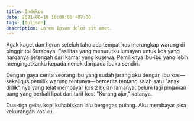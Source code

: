 ```yaml
---
title: Indekos
date: 2021-06-18 10:00:00 +07:00
tags: [tulisan]
description: Lorem Ipsum dolor sit amet.
---
```

Agak kaget dan heran setelah tahu ada tempat kos merangkap warung di pinggir tol Surabaya. Fasilitas yang menurutku lumayan untuk kos yang harganya setengah dari kamar yang kusewa. Pemiliknya ibu-ibu yang lebih mengingatkanku kepada nenek daripada ibuku sendiri.

Dengan gaya cerita seorang ibu yang sudah jarang aku dengar, ibu kos—sekaligus pemilik warung tentunya—bercerita tentang salah satu "anak didik" nya yang telat membayar kos 2 bulan lamanya, belum lagi pinjaman uang yang berkali lipat dari tarif kos. "Kurang ajar," katanya.

Dua-tiga gelas kopi kuhabiskan lalu bergegas pulang. Aku membayar sisa kekurangan kos ku.